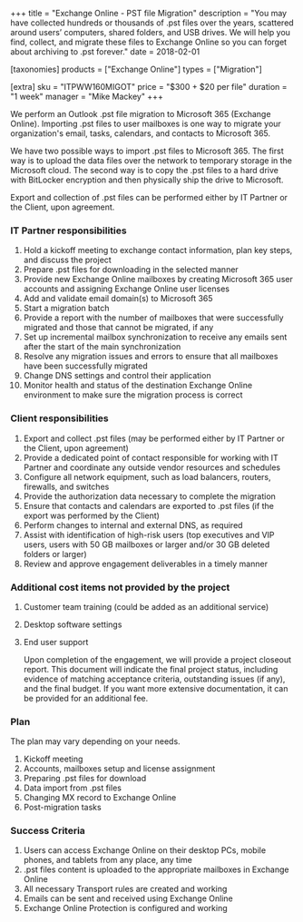 +++
title = "Exchange Online - PST file Migration"
description = "You may have collected hundreds or thousands of .pst files over the years, scattered around users’ computers, shared folders, and USB drives. We will help you find, collect, and migrate these files to Exchange Online so you can forget about archiving to .pst forever."
date = 2018-02-01

[taxonomies]
products = ["Exchange Online"]
types = ["Migration"]

[extra]
sku = "ITPWW160MIGOT"
price = "$300 + $20 per file"
duration = "1 week"
manager = "Mike Mackey"
+++

We perform an Outlook .pst file migration to Microsoft 365
(Exchange Online). Importing .pst files to user mailboxes is one way to
migrate your organization's email, tasks, calendars, and contacts to
Microsoft 365.

We have two possible ways to import .pst files to Microsoft 365. The first
way is to upload the data files over the network to temporary storage in
the Microsoft cloud. The second way is to copy the .pst files to a hard
drive with BitLocker encryption and then physically ship the drive to
Microsoft.

Export and collection of .pst files can be performed either by IT
Partner or the Client, upon agreement.

### IT Partner responsibilities

1.  Hold a kickoff meeting to exchange contact information, plan key
    steps, and discuss the project
2.  Prepare .pst files for downloading in the selected manner
3.  Provide new Exchange Online mailboxes by creating Microsoft 365 user
    accounts and assigning Exchange Online user licenses
4.  Add and validate email domain(s) to Microsoft 365
5.  Start a migration batch
6.  Provide a report with the number of mailboxes that were successfully
    migrated and those that cannot be migrated, if any
7.  Set up incremental mailbox synchronization to receive any emails
    sent after the start of the main synchronization
8.  Resolve any migration issues and errors to ensure that all mailboxes
    have been successfully migrated
9.  Change DNS settings and control their application
10. Monitor health and status of the destination Exchange Online
    environment to make sure the migration process is correct

### Client responsibilities

1.  Export and collect .pst files (may be performed either by IT Partner
    or the Client, upon agreement)
2.  Provide a dedicated point of contact responsible for working with IT
    Partner and coordinate any outside vendor resources and schedules
3.  Configure all network equipment, such as load balancers, routers,
    firewalls, and switches
4.  Provide the authorization data necessary to complete the migration
5.  Ensure that contacts and calendars are exported to .pst files (if
    the export was performed by the Client)
6.  Perform changes to internal and external DNS, as required
7.  Assist with identification of high-risk users (top executives and
    VIP users, users with 50 GB mailboxes or larger and/or 30
    GB deleted folders or larger)
8.  Review and approve engagement deliverables in a timely manner

### Additional cost items not provided by the project

1.  Customer team training (could be added as an additional service)
2.  Desktop software settings
3.  End user support

    Upon completion of the engagement, we will provide a project
    closeout report. This document will indicate the final project
    status, including evidence of matching acceptance criteria,
    outstanding issues (if any), and the final budget. If you want more extensive
    documentation, it can be provided for an additional fee.

### Plan

The plan may vary depending on your needs.

1.  Kickoff meeting
2.  Accounts, mailboxes setup and license assignment
3.  Preparing .pst files for download
4.  Data import from .pst files
5.  Changing MX record to Exchange Online
6.  Post-migration tasks

### Success Criteria

1.  Users can access Exchange Online on their desktop PCs, mobile
    phones, and tablets from any place, any time
2.  .pst files content is uploaded to the appropriate mailboxes in
    Exchange Online
3.  All necessary Transport rules are created and working
4.  Emails can be sent and received using Exchange Online
5.  Exchange Online Protection is configured and working
